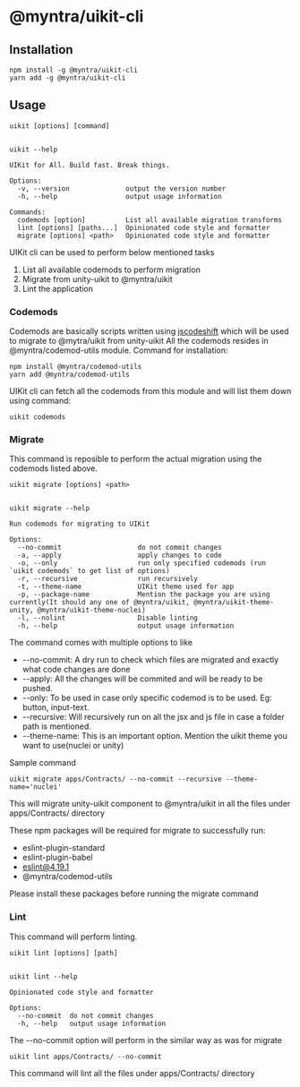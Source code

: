 # @myntra/uikit-cli

## Installation


```
npm install -g @myntra/uikit-cli
yarn add -g @myntra/uikit-cli
```

## Usage

```
uikit [options] [command]


uikit --help

UIKit for All. Build fast. Break things.

Options:
  -v, --version              output the version number
  -h, --help                 output usage information

Commands:
  codemods [option]          List all available migration transforms
  lint [options] [paths...]  Opinionated code style and formatter
  migrate [options] <path>   Opinionated code style and formatter
```

UIKit cli can be used to perform below mentioned tasks

1. List all available codemods to perform migration 
2. Migrate from unity-uikit to @myntra/uikit
3. Lint the application

### Codemods
Codemods are basically scripts written using [jscodeshift](https://github.com/facebook/jscodeshift) which will be used to migrate to @mytra/uikit from unity-uikit
All the codemods resides in @myntra/codemod-utils module. Command for installation:


```
npm install @myntra/codemod-utils
yarn add @myntra/codemod-utils
```

UIKit cli can fetch all the codemods from this module and will list them down using command:

```
uikit codemods
```

### Migrate

This command is reposible to perform the actual migration using the codemods listed above.
 

```
uikit migrate [options] <path>


uikit migrate --help

Run codemods for migrating to UIKit

Options:
  --no-commit                   do not commit changes
  -a, --apply                   apply changes to code
  -o, --only                    run only specified codemods (run `uikit codemods` to get list of options)
  -r, --recursive               run recursively
  -t, --theme-name              UIKit theme used for app
  -p, --package-name            Mention the package you are using currently(It should any one of @myntra/uikit, @myntra/uikit-theme-unity, @myntra/uikit-theme-nuclei)
  -l, --nolint                  Disable linting
  -h, --help                    output usage information
```

The command comes with multiple options to like
* --no-commit: A dry run to check which files are migrated and exactly what code changes are done
* --apply: All the changes will be commited and will be ready to be pushed.
* --only: To be used in case only specific codemod is to be used. Eg: button, input-text.
* --recursive: Will recursively run on all the jsx and js file in case a folder path is mentioned.
* --theme-name: This is an important option. Mention the uikit theme you want to use(nuclei or unity)

Sample command
```
uikit migrate apps/Contracts/ --no-commit --recursive --theme-name='nuclei'
```

This will migrate unity-uikit component to @myntra/uikit in all the files under apps/Contracts/ directory

These npm packages will be required for migrate to successfully run:

* eslint-plugin-standard
* eslint-plugin-babel
* eslint@4.19.1
* @myntra/codemod-utils

Please install these packages before running the migrate command

### Lint

This command will perform linting.

```
uikit lint [options] [path]


uikit lint --help

Opinionated code style and formatter

Options:
  --no-commit  do not commit changes
  -h, --help   output usage information
```

The --no-commit option will perform in the similar way as was for migrate

```
uikit lint apps/Contracts/ --no-commit
```

This command will lint all the files under apps/Contracts/ directory